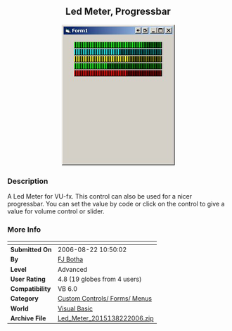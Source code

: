 ﻿<div align="center">

## Led Meter, Progressbar

<img src="PIC20068221040507924.jpg">
</div>

### Description

A Led Meter for VU-fx. This control can also be used for a nicer progressbar. You can set the value by code or click on the control to give a value for volume control or slider.
 
### More Info
 


<span>             |<span>
---                |---
**Submitted On**   |2006-08-22 10:50:02
**By**             |[FJ Botha](https://github.com/Planet-Source-Code/PSCIndex/blob/master/ByAuthor/fj-botha.md)
**Level**          |Advanced
**User Rating**    |4.8 (19 globes from 4 users)
**Compatibility**  |VB 6\.0
**Category**       |[Custom Controls/ Forms/  Menus](https://github.com/Planet-Source-Code/PSCIndex/blob/master/ByCategory/custom-controls-forms-menus__1-4.md)
**World**          |[Visual Basic](https://github.com/Planet-Source-Code/PSCIndex/blob/master/ByWorld/visual-basic.md)
**Archive File**   |[Led\_Meter\_2015138222006\.zip](https://github.com/Planet-Source-Code/fj-botha-led-meter-progressbar__1-66341/archive/master.zip)








